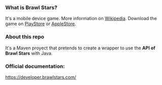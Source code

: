 ### What is Brawl Stars?
It's a mobile device game. More information on [Wikipedia](https://en.wikipedia.org/wiki/Brawl_Stars).
Download the game on [PlayStore](https://play.google.com/store/apps/details?id=com.supercell.brawlstars) or [AppleStore](https://apps.apple.com/es/app/brawl-stars/id1229016807).

### About this repo
It's a Maven proyect that pretends to create a wrapper to use the **API of Brawl Stars** with Java.

### Official documentation: 
https://developer.brawlstars.com/

